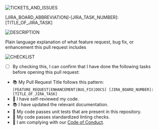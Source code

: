 ![TICKETS_AND_ISSUES]

[JIRA_BOARD_ABBREVIATION]-[JIRA_TASK_NUMBER]: [TITLE_OF_JIRA_TASK]

![DESCRIPTION]

Plain language explanation of what feature request, bug fix, or enhancement this pull request includes

![CHECKLIST]

- [ ] By checking this, I can confirm that I have done the following tasks before opening this pull request:

- 📚 My Pull Request Title follows this pattern: 
    ```[FEATURE_REQUEST|ENHANCEMENT|BUG_FIX|DOCS] [JIRA_BOARD_NUMBER]: [TITLE_OF_JIRA_TASK]```
- 🔎 I have self-reviewed my code.
- 📚 I have updated the relevant documentation.
- 🧪 My code passes unit tests that are present in this repository.
- 💅 My code passes standardized linting checks.
- 👥 I am complying with our [Code of Conduct](REPLACE_WITH_URL_TO_PROJECT_CODE_OF_CONDUCT).


<!-- REFERENCES -->
<!-- Color codes pass WCAG Standards, headers use alt text -->

[DESCRIPTION]: https://img.shields.io/badge/description-A23006?style=for-the-badge
[TICKETS_AND_ISSUES]: https://img.shields.io/badge/tickets_&_issues-0859A1?style=for-the-badge
[CHECKLIST]: https://img.shields.io/badge/checklist-AD0031?style=for-the-badge
